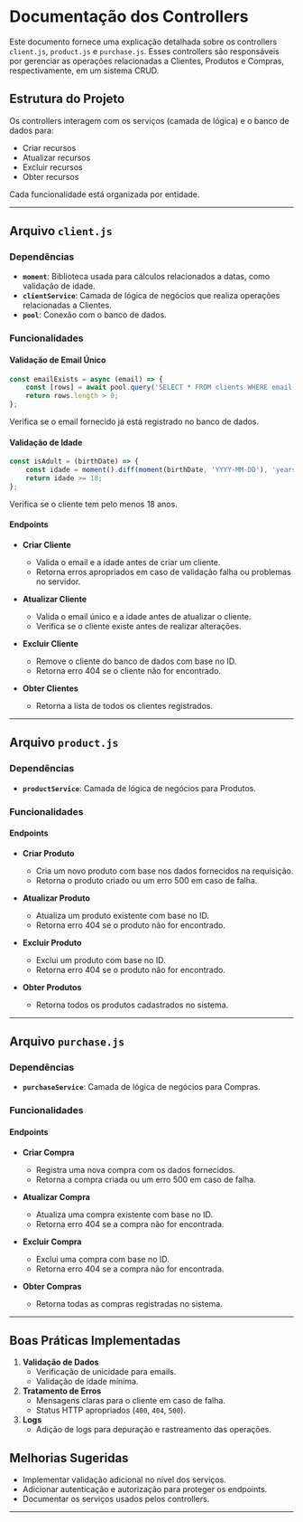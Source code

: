 # Documentação dos Controllers

Este documento fornece uma explicação detalhada sobre os controllers `client.js`, `product.js` e `purchase.js`. Esses controllers são responsáveis por gerenciar as operações relacionadas a Clientes, Produtos e Compras, respectivamente, em um sistema CRUD.

## Estrutura do Projeto

Os controllers interagem com os serviços (camada de lógica) e o banco de dados para:
- Criar recursos
- Atualizar recursos
- Excluir recursos
- Obter recursos

Cada funcionalidade está organizada por entidade.

---

## Arquivo `client.js`

### Dependências
- **`moment`**: Biblioteca usada para cálculos relacionados a datas, como validação de idade.
- **`clientService`**: Camada de lógica de negócios que realiza operações relacionadas a Clientes.
- **`pool`**: Conexão com o banco de dados.

### Funcionalidades

#### Validação de Email Único
```javascript
const emailExists = async (email) => {
    const [rows] = await pool.query('SELECT * FROM clients WHERE email = ?', [email]);
    return rows.length > 0;
};
```
Verifica se o email fornecido já está registrado no banco de dados.

#### Validação de Idade
```javascript
const isAdult = (birthDate) => {
    const idade = moment().diff(moment(birthDate, 'YYYY-MM-DD'), 'years');
    return idade >= 18;
};
```
Verifica se o cliente tem pelo menos 18 anos.

#### Endpoints

- **Criar Cliente**
  - Valida o email e a idade antes de criar um cliente.
  - Retorna erros apropriados em caso de validação falha ou problemas no servidor.

- **Atualizar Cliente**
  - Valida o email único e a idade antes de atualizar o cliente.
  - Verifica se o cliente existe antes de realizar alterações.

- **Excluir Cliente**
  - Remove o cliente do banco de dados com base no ID.
  - Retorna erro 404 se o cliente não for encontrado.

- **Obter Clientes**
  - Retorna a lista de todos os clientes registrados.

---

## Arquivo `product.js`

### Dependências
- **`productService`**: Camada de lógica de negócios para Produtos.

### Funcionalidades

#### Endpoints

- **Criar Produto**
  - Cria um novo produto com base nos dados fornecidos na requisição.
  - Retorna o produto criado ou um erro 500 em caso de falha.

- **Atualizar Produto**
  - Atualiza um produto existente com base no ID.
  - Retorna erro 404 se o produto não for encontrado.

- **Excluir Produto**
  - Exclui um produto com base no ID.
  - Retorna erro 404 se o produto não for encontrado.

- **Obter Produtos**
  - Retorna todos os produtos cadastrados no sistema.

---

## Arquivo `purchase.js`

### Dependências
- **`purchaseService`**: Camada de lógica de negócios para Compras.

### Funcionalidades

#### Endpoints

- **Criar Compra**
  - Registra uma nova compra com os dados fornecidos.
  - Retorna a compra criada ou um erro 500 em caso de falha.

- **Atualizar Compra**
  - Atualiza uma compra existente com base no ID.
  - Retorna erro 404 se a compra não for encontrada.

- **Excluir Compra**
  - Exclui uma compra com base no ID.
  - Retorna erro 404 se a compra não for encontrada.

- **Obter Compras**
  - Retorna todas as compras registradas no sistema.

---

## Boas Práticas Implementadas
1. **Validação de Dados**
   - Verificação de unicidade para emails.
   - Validação de idade mínima.
2. **Tratamento de Erros**
   - Mensagens claras para o cliente em caso de falha.
   - Status HTTP apropriados (`400`, `404`, `500`).
3. **Logs**
   - Adição de logs para depuração e rastreamento das operações.

## Melhorias Sugeridas
- Implementar validação adicional no nível dos serviços.
- Adicionar autenticação e autorização para proteger os endpoints.
- Documentar os serviços usados pelos controllers.

---